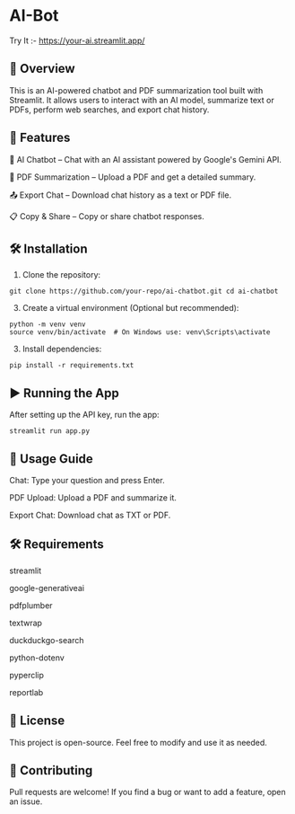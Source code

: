 # AI-Bot

Try It :- https://your-ai.streamlit.app/

## 📌 Overview

This is an AI-powered chatbot and PDF summarization tool built with Streamlit. It allows users to interact with an AI model, summarize text or PDFs, perform web searches, and export chat history.

## 🚀 Features

💬 AI Chatbot – Chat with an AI assistant powered by Google's Gemini API.

📑 PDF Summarization – Upload a PDF and get a detailed summary.

📤 Export Chat – Download chat history as a text or PDF file.

📋 Copy & Share – Copy or share chatbot responses.

## 🛠️ Installation

1) Clone the repository:
   
```
git clone https://github.com/your-repo/ai-chatbot.git cd ai-chatbot
```
3) Create a virtual environment (Optional but recommended):
```
python -m venv venv
source venv/bin/activate  # On Windows use: venv\Scripts\activate
```
3) Install dependencies:

```
pip install -r requirements.txt
```

## ▶️ Running the App

After setting up the API key, run the app:
```
streamlit run app.py
```

## 📜 Usage Guide

Chat: Type your question and press Enter.

PDF Upload: Upload a PDF and summarize it.

Export Chat: Download chat as TXT or PDF.

## 🛠️ Requirements

streamlit

google-generativeai

pdfplumber

textwrap

duckduckgo-search

python-dotenv

pyperclip

reportlab

## 📝 License

This project is open-source. Feel free to modify and use it as needed.

## 🤝 Contributing

Pull requests are welcome! If you find a bug or want to add a feature, open an issue.


